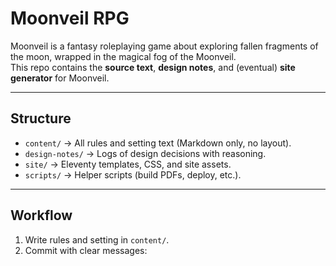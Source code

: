 # Moonveil RPG

Moonveil is a fantasy roleplaying game about exploring fallen fragments of the moon, wrapped in the magical fog of the Moonveil.  
This repo contains the **source text**, **design notes**, and (eventual) **site generator** for Moonveil.

---

## Structure

- `content/` → All rules and setting text (Markdown only, no layout).
- `design-notes/` → Logs of design decisions with reasoning.
- `site/` → Eleventy templates, CSS, and site assets.
- `scripts/` → Helper scripts (build PDFs, deploy, etc.).

---

## Workflow

1. Write rules and setting in `content/`.
2. Commit with clear messages:
